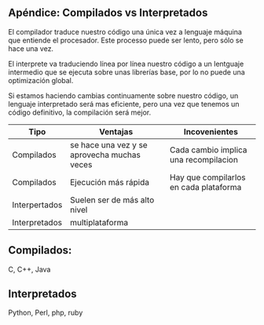 ## Apéndice: Compilados vs Interpretados


El compilador traduce nuestro código una única vez a lenguaje máquina que entiende el procesador. Este processo puede ser lento, pero sólo se hace una vez.

El interprete va traduciendo línea por línea nuestro código a un lentguaje intermedio que se ejecuta sobre unas librerías base, por lo no puede una optimización global. 

Si estamos haciendo cambias continuamente sobre nuestro código, un lenguaje interpretado será mas eficiente, pero una vez que tenemos un código definitivo, la compilación será mejor.


|Tipo|Ventajas|Incovenientes|
|---|---|---
|Compilados|se hace una vez y se aprovecha muchas veces|Cada cambio implica una recompilacion
|Compilados|Ejecución más rápida|Hay que compilarlos en cada plataforma
|Interpertados|Suelen ser de más alto nivel||
|Interpretados|multiplataforma||

## Compilados:
C, C++, Java

## Interpretados
Python, Perl, php, ruby
